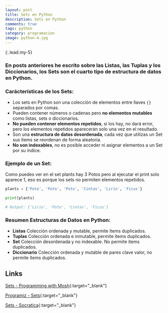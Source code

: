 ```yaml
---
layout: post
title: Sets en Python
description: Sets en Python
comments: true
tags: python
category: programacion
image: python-4.jpg
---
```


{:.lead.my-5}
### En posts anteriores he escrito sobre las Listas, las Tuplas y los Diccionarios, los Sets son el cuarto tipo de estructura de datos en Python.

### Carácterísticas de los Sets: 

- Los sets en Python son una colección de elementos  entre llaves `{}` separados por comas.
- Pueden contener números o cadenas pero __no elementos mutables__ como listas, sets o diccionarios.
- __No pueden contener elementos repetidos__, si los hay, no dará error, pero los elementos repetidos aparecerán solo una vez en el resultado.
- Son una __estructura de datos desordenada__, cada vez que utilizas un Set sus ítems se reordenan de forma aleatoria.
- __No son indexables__, no es posible acceder ni asignar elementos a un Set por su índice.

### Ejemplo de un Set: 

Como puedes ver en el set plants hay 3 Potos pero al ejecutar el print solo aparece 1, eso es porque los sets no permiten elementos repetidos.

```py
plants = {'Poto', 'Poto', 'Poto', 'Cintas', 'Lirio', 'Ficus'}

print(plants)

# Output: {'Lirio', 'Poto', 'Cintas', 'Ficus'}
```

### Resumen Estructuras de Datos en Python: 

- __Listas__ Colección ordenada y mutable, permite ítems duplicados.
- __Tuplas__ Colección ordenada e inmutable, permite ítems duplicados.
- __Set__ Colección desordenada y no indexable. No permite ítems duplicados.
- __Diccionario__ Colección ordenada y mutable de pares clave valor, no permite ítems duplicados.

## Links

[Sets - Programming with Mosh](https://www.youtube.com/watch?v=t9j8lCUGZXo){:target="_blank"}

[Programiz - Sets](https://www.programiz.com/python-programming/set){:target="_blank"}

[Sets - Socratica](https://www.youtube.com/watch?v=sBvaPopWOmQ){:target="_blank"}

